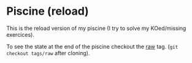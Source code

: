# Piscine (reload)

This is the reload version of my piscine (I try to solve my KOed/missing exercices).

To see the state at the end of the piscine checkout the [raw](https://github.com/HappyTramp/piscine/tree/raw) tag.
(`git checkout tags/raw` after cloning).
